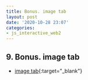 ```yaml
---
title: Bonus. image tab
layout: post
date: '2020-10-28 23:07'
categories:
- js_interactive_web2
---
```


## 9. Bonus. image tab

* [image tab](https://hyungju-lee.github.io/hyungju-lee-interactions/interactive-web2/bonus_ui/interactive_coding_public/interactive_imgtab/index.html){:target="_blank"}

